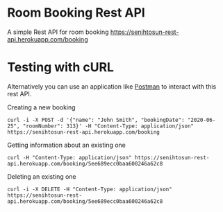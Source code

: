 # Room Booking Rest API
A simple Rest API for room booking
https://senihtosun-rest-api.herokuapp.com/booking

# Testing with cURL
Alternatively you can use an application like [Postman](https://postman.com) to interact with this rest API.


Creating a new booking
```
curl -i -X POST -d '{"name": "John Smith", "bookingDate": "2020-06-25", "roomNumber": 313}' -H "Content-Type: application/json" https://senihtosun-rest-api.herokuapp.com/booking

```
Getting information about an existing one
```
curl -H "Content-Type: application/json" https://senihtosun-rest-api.herokuapp.com/booking/5ee689ecc0baa600246a62c8
```

Deleting an existing one

```
curl -i -X DELETE -H "Content-Type: application/json" https://senihtosun-rest-api.herokuapp.com/booking/5ee689ecc0baa600246a62c8

```


